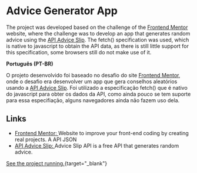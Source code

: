 # Advice Generator App

The project was developed based on the challenge of the <a href="https://www.frontendmentor.io/challenges/advice-generator-app-QdUG-13db" target="_blank" rel="noreferrer noopener">Frontend Mentor</a> website, where the challenge was to develop an app that generates random advice using the <a href="https://api.adviceslip.com/" target="_blank" rel="noreferrer noopener">API Advice Slip</a>. The fetch() specification was used, which is native to javascript to obtain the API data, as there is still little support for this specification, some browsers still do not make use of it.

<b>Português (PT-BR)</b>

O projeto desenvolvido foi baseado no desafio do site <a href="https://www.frontendmentor.io/challenges/advice-generator-app-QdUG-13db" target="_blank" rel="noreferrer noopener">Frontend Mentor</a>, onde o desafio era desenvolver um app que gera conselhos aleatórios usando a <a href="https://api.adviceslip.com/" target="_blank" rel="noreferrer noopener">API Advice Slip</a>. Foi utilizado a especificação fetch() que é nativo do javascript para obter os dados da API, como ainda pouco se tem suporte para essa especifiação, alguns navegadores ainda não fazem uso dela.

## Links

- <a href="https://www.frontendmentor.io/challenges/advice-generator-app-QdUG-13db" target="_blank" rel="noreferrer noopener">Frontend Mentor: </a> Website to improve your front-end coding by creating real projects. A API JSON
- <a href="https://api.adviceslip.com/" target="_blank" rel="noreferrer noopener">API Advice Slip: </a> Advice Slip API is a free API that generates random advice.

[See the project running.](https://advice-generator-app-blush.vercel.app/){target="_blank"}
